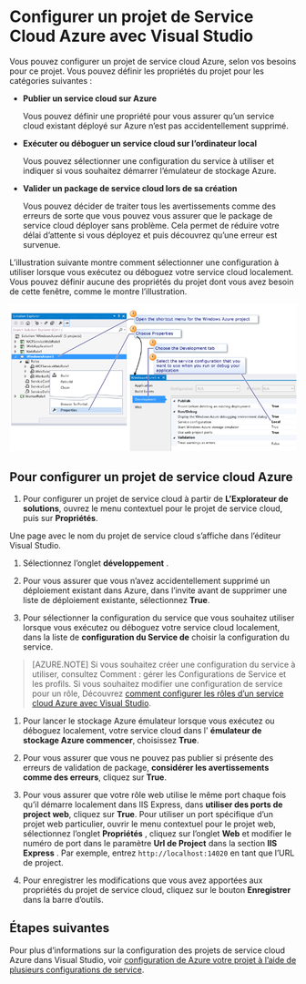 <properties
   pageTitle="Configurer un projet de Service Cloud Azure avec Visual Studio | Microsoft Azure"
   description="Découvrez comment configurer un projet de service cloud Azure dans Visual Studio, selon vos besoins pour ce projet."
   services="visual-studio-online"
   documentationCenter="na"
   authors="TomArcher"
   manager="douge"
   editor="" />
<tags
   ms.service="multiple"
   ms.devlang="dotnet"
   ms.topic="article"
   ms.tgt_pltfrm="na"
   ms.workload="multiple"
   ms.date="08/15/2016"
   ms.author="tarcher" />

# <a name="configure-an-azure-cloud-service-project-with-visual-studio"></a>Configurer un projet de Service Cloud Azure avec Visual Studio

Vous pouvez configurer un projet de service cloud Azure, selon vos besoins pour ce projet. Vous pouvez définir les propriétés du projet pour les catégories suivantes :

- **Publier un service cloud sur Azure**

  Vous pouvez définir une propriété pour vous assurer qu’un service cloud existant déployé sur Azure n’est pas accidentellement supprimé.

- **Exécuter ou déboguer un service cloud sur l’ordinateur local**

  Vous pouvez sélectionner une configuration du service à utiliser et indiquer si vous souhaitez démarrer l’émulateur de stockage Azure.

- **Valider un package de service cloud lors de sa création**

  Vous pouvez décider de traiter tous les avertissements comme des erreurs de sorte que vous pouvez vous assurer que le package de service cloud déployer sans problème. Cela permet de réduire votre délai d’attente si vous déployez et puis découvrez qu’une erreur est survenue.

L’illustration suivante montre comment sélectionner une configuration à utiliser lorsque vous exécutez ou déboguez votre service cloud localement. Vous pouvez définir aucune des propriétés du projet dont vous avez besoin de cette fenêtre, comme le montre l’illustration.

![Configurer un projet de Microsoft Azure](./media/vs-azure-tools-configuring-an-azure-project/IC713462.png)

## <a name="to-configure-an-azure-cloud-service-project"></a>Pour configurer un projet de service cloud Azure

1. Pour configurer un projet de service cloud à partir de **L’Explorateur de solutions**, ouvrez le menu contextuel pour le projet de service cloud, puis sur **Propriétés**.

  Une page avec le nom du projet de service cloud s’affiche dans l’éditeur Visual Studio.

1. Sélectionnez l’onglet **développement** .

1. Pour vous assurer que vous n’avez accidentellement supprimé un déploiement existant dans Azure, dans l’invite avant de supprimer une liste de déploiement existante, sélectionnez **True**.

1. Pour sélectionner la configuration du service que vous souhaitez utiliser lorsque vous exécutez ou déboguez votre service cloud localement, dans la liste de **configuration du Service de** choisir la configuration du service.

  >[AZURE.NOTE] Si vous souhaitez créer une configuration du service à utiliser, consultez Comment : gérer les Configurations de Service et les profils. Si vous souhaitez modifier une configuration de service pour un rôle, Découvrez [comment configurer les rôles d’un service cloud Azure avec Visual Studio](vs-azure-tools-configure-roles-for-cloud-service.md).

1. Pour lancer le stockage Azure émulateur lorsque vous exécutez ou déboguez localement, votre service cloud dans l' **émulateur de stockage Azure commencer**, choisissez **True**.

1. Pour vous assurer que vous ne pouvez pas publier si présente des erreurs de validation de package, **considérer les avertissements comme des erreurs**, cliquez sur **True**.

1. Pour vous assurer que votre rôle web utilise le même port chaque fois qu’il démarre localement dans IIS Express, dans **utiliser des ports de project web**, cliquez sur **True**. Pour utiliser un port spécifique d’un projet web particulier, ouvrir le menu contextuel pour le projet web, sélectionnez l’onglet **Propriétés** , cliquez sur l’onglet **Web** et modifier le numéro de port dans le paramètre **Url de Project** dans la section **IIS Express** . Par exemple, entrez `http://localhost:14020` en tant que l’URL de project.

1. Pour enregistrer les modifications que vous avez apportées aux propriétés du projet de service cloud, cliquez sur le bouton **Enregistrer** dans la barre d’outils.

## <a name="next-steps"></a>Étapes suivantes

Pour plus d’informations sur la configuration des projets de service cloud Azure dans Visual Studio, voir [configuration de Azure votre projet à l’aide de plusieurs configurations de service](vs-azure-tools-multiple-services-project-configurations.md).
